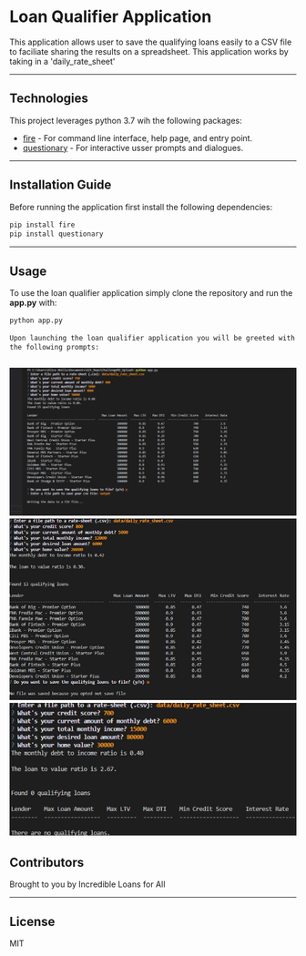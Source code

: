 # Loan Qualifier Application
This application allows user to save the qualifying loans easily to a CSV file to faciliate sharing the results on a spreadsheet. This application works by taking in a 'daily_rate_sheet'

---

## Technologies

This project leverages python 3.7 wih the following packages: 
* [fire](https://github.com/google/python-fire) - For command line interface, help page, and entry point.
* [questionary](https://github.com/tmbo/questionary) - For interactive usser prompts and dialogues.
---

## Installation Guide

Before running the application first install the following dependencies:
```python
pip install fire
pip install questionary
```

---

## Usage

To use the loan qualifier application simply clone the repository and run the **app.py** with:
```python 
python app.py
```



```text
Upon launching the loan qualifier application you will be greeted with the following prompts:
```
![Loan Qualifier and Saving Prompts](images/loan_qualifier.JPG)
![Loan Qualifier and Saving Prompts](images/loan_qualifier_no_saving.JPG)
![Loan Qualifier and Saving Prompts](images/no_qualfying_loans.JPG)
---

## Contributors

Brought to you by Incredible Loans for All

---

## License

MIT
